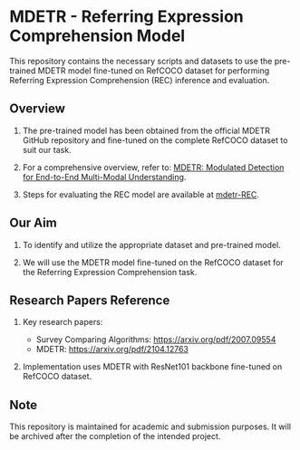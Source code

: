 # MDETR - Referring Expression Comprehension Model

This repository contains the necessary scripts and datasets to use the pre-trained MDETR model fine-tuned on RefCOCO dataset for performing Referring Expression Comprehension (REC) inference and evaluation.

## Overview
1. The pre-trained model has been obtained from the official MDETR GitHub repository and fine-tuned on the complete RefCOCO dataset to suit our task.

2. For a comprehensive overview, refer to: [MDETR: Modulated Detection for End-to-End Multi-Modal Understanding](https://github.com/ashkamath/mdetr).

3. Steps for evaluating the REC model are available at [mdetr-REC](https://github.com/ashkamath/mdetr/blob/main/.github/refexp.md).

## Our Aim
1. To identify and utilize the appropriate dataset and pre-trained model.

2. We will use the MDETR model fine-tuned on the RefCOCO dataset for the Referring Expression Comprehension task.

## Research Papers Reference

1. Key research papers:
    - Survey Comparing Algorithms: https://arxiv.org/pdf/2007.09554
    - MDETR: https://arxiv.org/pdf/2104.12763

2. Implementation uses MDETR with ResNet101 backbone fine-tuned on RefCOCO dataset.

## Note
This repository is maintained for academic and submission purposes. It will be archived after the completion of the intended project.

